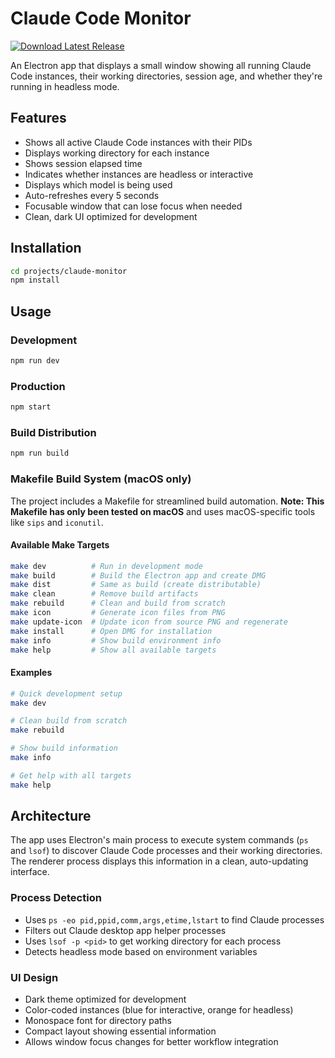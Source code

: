 # Claude Code Monitor

[![Download Latest Release](https://img.shields.io/github/v/release/dmiracle/claude-monitor?label=Download%20DMG&style=for-the-badge&logo=apple&logoColor=white)](https://github.com/dmiracle/claude-monitor/releases/latest/download/Claude-Monitor-macos-arm64.dmg)

An Electron app that displays a small window showing all running Claude Code instances, their working directories, session age, and whether they're running in headless mode.

## Features

- Shows all active Claude Code instances with their PIDs
- Displays working directory for each instance
- Shows session elapsed time
- Indicates whether instances are headless or interactive
- Displays which model is being used
- Auto-refreshes every 5 seconds
- Focusable window that can lose focus when needed
- Clean, dark UI optimized for development

## Installation

```bash
cd projects/claude-monitor
npm install
```

## Usage

### Development
```bash
npm run dev
```

### Production
```bash
npm start
```

### Build Distribution
```bash
npm run build
```

### Makefile Build System (macOS only)

The project includes a Makefile for streamlined build automation. **Note: This Makefile has only been tested on macOS** and uses macOS-specific tools like `sips` and `iconutil`.

#### Available Make Targets

```bash
make dev          # Run in development mode
make build        # Build the Electron app and create DMG
make dist         # Same as build (create distributable)
make clean        # Remove build artifacts
make rebuild      # Clean and build from scratch
make icon         # Generate icon files from PNG
make update-icon  # Update icon from source PNG and regenerate
make install      # Open DMG for installation
make info         # Show build environment info
make help         # Show all available targets
```

#### Examples

```bash
# Quick development setup
make dev

# Clean build from scratch
make rebuild

# Show build information
make info

# Get help with all targets
make help
```

## Architecture

The app uses Electron's main process to execute system commands (`ps` and `lsof`) to discover Claude Code processes and their working directories. The renderer process displays this information in a clean, auto-updating interface.

### Process Detection
- Uses `ps -eo pid,ppid,comm,args,etime,lstart` to find Claude processes
- Filters out Claude desktop app helper processes
- Uses `lsof -p <pid>` to get working directory for each process
- Detects headless mode based on environment variables

### UI Design
- Dark theme optimized for development
- Color-coded instances (blue for interactive, orange for headless)
- Monospace font for directory paths
- Compact layout showing essential information
- Allows window focus changes for better workflow integration
